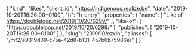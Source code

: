 {
  "kind": "likes",
  "client_id": "https://indigenous.realize.be",
  "date": "2019-10-20T16:26:00+0100",
  "h": "h-entry",
  "properties": {
    "name": [
      "Like of https://doubleloop.net/2019/10/20/6299/"
    ],
    "like-of": [
      "https://doubleloop.net/2019/10/20/6299/"
    ],
    "published": [
      "2019-10-20T16:26:00+0100"
    ]
  },
  "slug": "2019/10/ezxlh",
  "aliases": [
    "/mf2/e9319d09-c75a-42d8-b131-457b6b75986e/"
  ]
}
